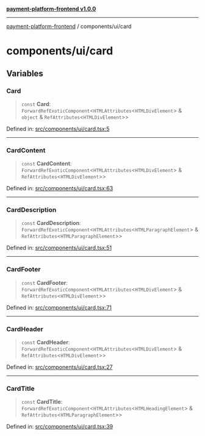 [**payment-platform-frontend v1.0.0**](../../README.md)

***

[payment-platform-frontend](../../README.md) / components/ui/card

# components/ui/card

## Variables

### Card

> `const` **Card**: `ForwardRefExoticComponent`\<`HTMLAttributes`\<`HTMLDivElement`\> & `object` & `RefAttributes`\<`HTMLDivElement`\>\>

Defined in: [src/components/ui/card.tsx:5](https://github.com/lsendel/sass/blob/main/frontend/src/components/ui/card.tsx#L5)

***

### CardContent

> `const` **CardContent**: `ForwardRefExoticComponent`\<`HTMLAttributes`\<`HTMLDivElement`\> & `RefAttributes`\<`HTMLDivElement`\>\>

Defined in: [src/components/ui/card.tsx:63](https://github.com/lsendel/sass/blob/main/frontend/src/components/ui/card.tsx#L63)

***

### CardDescription

> `const` **CardDescription**: `ForwardRefExoticComponent`\<`HTMLAttributes`\<`HTMLParagraphElement`\> & `RefAttributes`\<`HTMLParagraphElement`\>\>

Defined in: [src/components/ui/card.tsx:51](https://github.com/lsendel/sass/blob/main/frontend/src/components/ui/card.tsx#L51)

***

### CardFooter

> `const` **CardFooter**: `ForwardRefExoticComponent`\<`HTMLAttributes`\<`HTMLDivElement`\> & `RefAttributes`\<`HTMLDivElement`\>\>

Defined in: [src/components/ui/card.tsx:71](https://github.com/lsendel/sass/blob/main/frontend/src/components/ui/card.tsx#L71)

***

### CardHeader

> `const` **CardHeader**: `ForwardRefExoticComponent`\<`HTMLAttributes`\<`HTMLDivElement`\> & `RefAttributes`\<`HTMLDivElement`\>\>

Defined in: [src/components/ui/card.tsx:27](https://github.com/lsendel/sass/blob/main/frontend/src/components/ui/card.tsx#L27)

***

### CardTitle

> `const` **CardTitle**: `ForwardRefExoticComponent`\<`HTMLAttributes`\<`HTMLHeadingElement`\> & `RefAttributes`\<`HTMLParagraphElement`\>\>

Defined in: [src/components/ui/card.tsx:39](https://github.com/lsendel/sass/blob/main/frontend/src/components/ui/card.tsx#L39)
